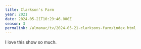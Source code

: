 ```yaml
---
title: Clarkson's Farm
year: 2021
date: 2024-05-21T10:29:46.000Z
season: 3
permalink: /almanac/tv/2024-05-21-clarksons-farm/index.html
---
```


I love this show so much.